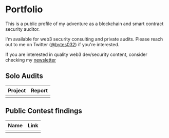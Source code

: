 # Portfolio

This is a public profile of my adventure as a blockchain and smart contract security auditor.

I'm available for web3 security consulting and private audits. Please reach out to me on Twitter ([@bytes032](https://twitter.com/bytes032)) if you're interested.

If you are interested in quality web3 dev/security content, consider checking my [newsletter](https://blog.bytes032.com)
## Solo Audits

| Project | Report |
| ------- | ------ |
|         |        |

## Public Contest findings
| Name | Link |
| ---- | ---- |
|      |      |
